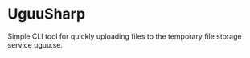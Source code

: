 # UguuSharp
Simple CLI tool for quickly uploading files to the temporary file storage service uguu.se.
